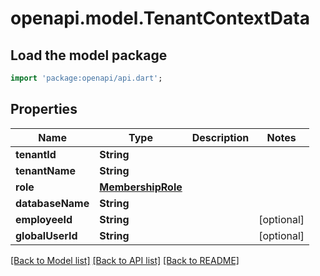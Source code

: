 # openapi.model.TenantContextData

## Load the model package
```dart
import 'package:openapi/api.dart';
```

## Properties
Name | Type | Description | Notes
------------ | ------------- | ------------- | -------------
**tenantId** | **String** |  | 
**tenantName** | **String** |  | 
**role** | [**MembershipRole**](MembershipRole.md) |  | 
**databaseName** | **String** |  | 
**employeeId** | **String** |  | [optional] 
**globalUserId** | **String** |  | [optional] 

[[Back to Model list]](../README.md#documentation-for-models) [[Back to API list]](../README.md#documentation-for-api-endpoints) [[Back to README]](../README.md)


